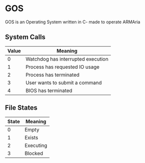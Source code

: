 # GOS
GOS is an Operating System written in C- made to operate ARMAria

## System Calls

Value | Meaning
------- | ---------
0 | Watchdog has interrupted execution
1 | Process has requested IO usage
2 | Process has terminated
3 | User wants to submit a command
4 | BIOS has terminated


## File States
State | Meaning
------ | -------
0 | Empty
1 | Exists
2 | Executing
3 | Blocked
